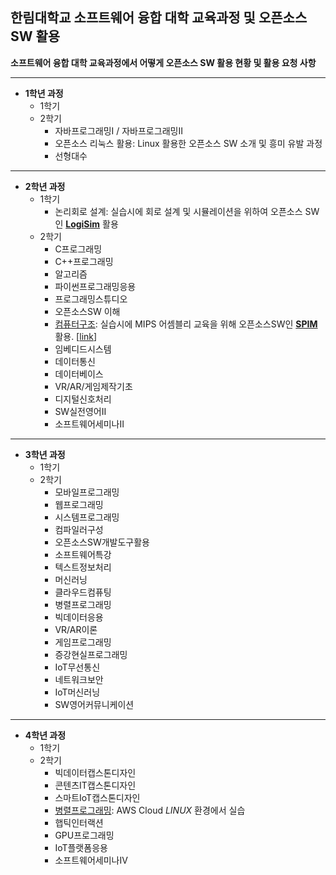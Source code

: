 ## 한림대학교 소프트웨어 융합 대학 교육과정 및 오픈소스SW 활용

**소프트웨어 융합 대학 교육과정에서 어떻게 오픈소스 SW 활용 현황 및 활용 요청 사항**

* * *

* **1학년 과정**
   * 1학기
   * 2학기
      * 자바프로그래밍I / 자바프로그래밍II    
      * 오픈소스 리눅스 활용: Linux 활용한 오픈소스 SW 소개 및 흥미 유발 과정
      * 선형대수

* * *

* **2학년 과정**
   * 1학기
      * 논리회로 설계: 실습시에 회로 설계 및 시뮬레이션을 위하여 오픈소스 SW인 **[LogiSim](http://www.cburch.com/logisim/)** 활용   
   * 2학기
      * C프로그래밍
      * C++프로그래밍
      * 알고리즘
      * 파이썬프로그래밍응용
      * 프로그래밍스튜디오
      * 오픈소스SW 이해
      * [컴퓨터구조](https://github.com/jeonggunlee/Computer_Arch_2018_Fall): 실습시에 MIPS 어셈블리 교육을 위해 오픈소스SW인 **[SPIM](https://en.wikipedia.org/wiki/SPIM)** 활용. [[link](http://spimsimulator.sourceforge.net/)]
      * 임베디드시스템
      * 데이터통신
      * 데이터베이스
      * VR/AR/게임제작기초
      * 디지털신호처리
      * SW실전영어II
      * 소프트웨어세미나Ⅱ


* * *

* **3학년 과정**
   * 1학기
   * 2학기
      * 모바일프로그래밍
      * 웹프로그래밍
      * 시스템프로그래밍
      * 컴파일러구성
      * 오픈소스SW개발도구활용
      * 소프트웨어특강
      * 텍스트정보처리
      * 머신러닝
      * 클라우드컴퓨팅
      * 병렬프로그래밍
      * 빅데이터응용
      * VR/AR이론
      * 게임프로그래밍
      * 증강현실프로그래밍 
      * IoT무선통신
      * 네트워크보안
      * IoT머신러닝
      * SW영어커뮤니케이션



* * *
   
* **4학년 과정**
   * 1학기
   * 2학기
      * 빅데이터캡스톤디자인
      * 콘텐츠IT캡스톤디자인
      * 스마트IoT캡스톤디자인
      * [병렬프로그래밍](https://github.com/jeonggunlee/Parallel_Programming_2018_Fall): AWS Cloud *LINUX* 환경에서 실습
      * 햅틱인터랙션
      * GPU프로그래밍
      * IoT플랫폼응용
      * 소프트웨어세미나Ⅳ


